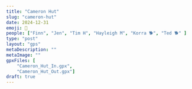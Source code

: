 ```yaml
---
title: "Cameron Hut"
slug: "cameron-hut"
date: 2024-12-31
emoji: 🥾
people: ["Finn", "Jen", "Tim H", "Hayleigh M", "Korra 🐕", "Ted 🐕" ]
type: "post"
layout: "gps"
metaDescription: ""
metaImage: ""
gpxFiles: [
    "Cameron_Hut_In.gpx",
    "Cameron_Hut_Out.gpx"]
draft: true
---
```


